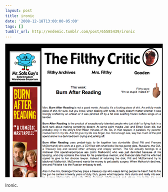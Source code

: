 ```yaml
---
layout: post
title: ironic
date: '2008-12-18T13:00:00-05:00'
tags: []
tumblr_url: http://endemic.tumblr.com/post/65585439/ironic
---
```

 ![](/tumblr_files/GozJ8yit3hn9jde8DoyraKcVo1_1280.png)  

Ironic.

